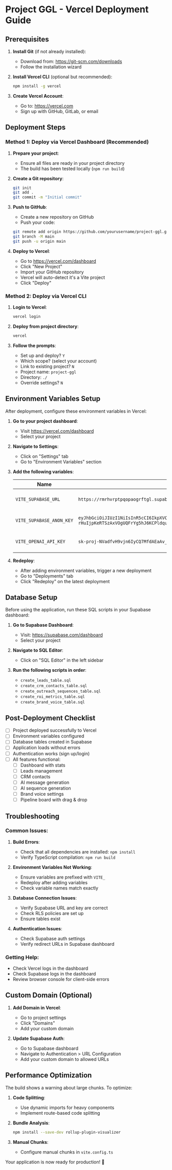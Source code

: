 # Project GGL - Vercel Deployment Guide

## Prerequisites

1. **Install Git** (if not already installed):
   - Download from: https://git-scm.com/downloads
   - Follow the installation wizard

2. **Install Vercel CLI** (optional but recommended):
   ```bash
   npm install -g vercel
   ```

3. **Create Vercel Account**:
   - Go to: https://vercel.com
   - Sign up with GitHub, GitLab, or email

## Deployment Steps

### Method 1: Deploy via Vercel Dashboard (Recommended)

1. **Prepare your project**:
   - Ensure all files are ready in your project directory
   - The build has been tested locally (`npm run build`)

2. **Create a Git repository**:
   ```bash
   git init
   git add .
   git commit -m "Initial commit"
   ```

3. **Push to GitHub**:
   - Create a new repository on GitHub
   - Push your code:
   ```bash
   git remote add origin https://github.com/yourusername/project-ggl.git
   git branch -M main
   git push -u origin main
   ```

4. **Deploy to Vercel**:
   - Go to https://vercel.com/dashboard
   - Click "New Project"
   - Import your GitHub repository
   - Vercel will auto-detect it's a Vite project
   - Click "Deploy"

### Method 2: Deploy via Vercel CLI

1. **Login to Vercel**:
   ```bash
   vercel login
   ```

2. **Deploy from project directory**:
   ```bash
   vercel
   ```

3. **Follow the prompts**:
   - Set up and deploy? `Y`
   - Which scope? (select your account)
   - Link to existing project? `N`
   - Project name: `project-ggl`
   - Directory: `./`
   - Override settings? `N`

## Environment Variables Setup

After deployment, configure these environment variables in Vercel:

1. **Go to your project dashboard**:
   - Visit https://vercel.com/dashboard
   - Select your project

2. **Navigate to Settings**:
   - Click on "Settings" tab
   - Go to "Environment Variables" section

3. **Add the following variables**:

   | Name | Value | Environment |
   |------|-------|-------------|
   | `VITE_SUPABASE_URL` | `https://rmrhvrptpqopaogrftgl.supabase.co` | Production, Preview, Development |
   | `VITE_SUPABASE_ANON_KEY` | `eyJhbGciOiJIUzI1NiIsInR5cCI6IkpXVCJ9.eyJpc3MiOiJzdXBhYmFzZSIsInJlZiI6InJtcmh2cnB0cHFvcGFvZ3JmdGdsIiwicm9sZSI6ImFub24iLCJpYXQiOjE3NTk5NDI0NjIsImV4cCI6MjA3NTUxODQ2Mn0.QNQhnn2-rHuIjpKeRTSzAxVOgUQFrYg5hJ6KCPldquc` | Production, Preview, Development |
   | `VITE_OPENAI_API_KEY` | `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` | Production, Preview, Development |

4. **Redeploy**:
   - After adding environment variables, trigger a new deployment
   - Go to "Deployments" tab
   - Click "Redeploy" on the latest deployment

## Database Setup

Before using the application, run these SQL scripts in your Supabase dashboard:

1. **Go to Supabase Dashboard**:
   - Visit: https://supabase.com/dashboard
   - Select your project

2. **Navigate to SQL Editor**:
   - Click on "SQL Editor" in the left sidebar

3. **Run the following scripts in order**:
   - `create_leads_table.sql`
   - `create_crm_contacts_table.sql`
   - `create_outreach_sequences_table.sql`
   - `create_roi_metrics_table.sql`
   - `create_brand_voice_table.sql`

## Post-Deployment Checklist

- [ ] Project deployed successfully to Vercel
- [ ] Environment variables configured
- [ ] Database tables created in Supabase
- [ ] Application loads without errors
- [ ] Authentication works (sign up/login)
- [ ] All features functional:
  - [ ] Dashboard with stats
  - [ ] Leads management
  - [ ] CRM contacts
  - [ ] AI message generation
  - [ ] AI sequence generation
  - [ ] Brand voice settings
  - [ ] Pipeline board with drag & drop

## Troubleshooting

### Common Issues:

1. **Build Errors**:
   - Check that all dependencies are installed: `npm install`
   - Verify TypeScript compilation: `npm run build`

2. **Environment Variables Not Working**:
   - Ensure variables are prefixed with `VITE_`
   - Redeploy after adding variables
   - Check variable names match exactly

3. **Database Connection Issues**:
   - Verify Supabase URL and key are correct
   - Check RLS policies are set up
   - Ensure tables exist

4. **Authentication Issues**:
   - Check Supabase auth settings
   - Verify redirect URLs in Supabase dashboard

### Getting Help:

- Check Vercel logs in the dashboard
- Check Supabase logs in the dashboard
- Review browser console for client-side errors

## Custom Domain (Optional)

1. **Add Domain in Vercel**:
   - Go to project settings
   - Click "Domains"
   - Add your custom domain

2. **Update Supabase Auth**:
   - Go to Supabase dashboard
   - Navigate to Authentication > URL Configuration
   - Add your custom domain to allowed URLs

## Performance Optimization

The build shows a warning about large chunks. To optimize:

1. **Code Splitting**:
   - Use dynamic imports for heavy components
   - Implement route-based code splitting

2. **Bundle Analysis**:
   ```bash
   npm install --save-dev rollup-plugin-visualizer
   ```

3. **Manual Chunks**:
   - Configure manual chunks in `vite.config.ts`

Your application is now ready for production! 🚀
